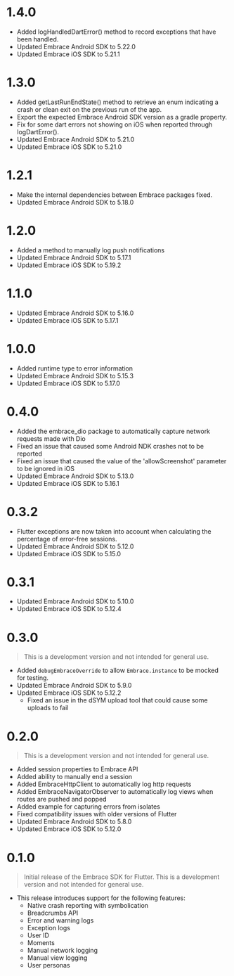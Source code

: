 # 1.4.0

* Added logHandledDartError() method to record exceptions that have been handled.
* Updated Embrace Android SDK to 5.22.0
* Updated Embrace iOS SDK to 5.21.1

# 1.3.0

* Added getLastRunEndState() method to retrieve an enum indicating a crash or clean exit on the previous run of the app.
* Export the expected Embrace Android SDK version as a gradle property.
* Fix for some dart errors not showing on iOS when reported through logDartError().
* Updated Embrace Android SDK to 5.21.0
* Updated Embrace iOS SDK to 5.21.0

# 1.2.1

* Make the internal dependencies between Embrace packages fixed.
* Updated Embrace Android SDK to 5.18.0

# 1.2.0

* Added a method to manually log push notifications
* Updated Embrace Android SDK to 5.17.1
* Updated Embrace iOS SDK to 5.19.2

# 1.1.0

* Updated Embrace Android SDK to 5.16.0
* Updated Embrace iOS SDK to 5.17.1

# 1.0.0

* Added runtime type to error information
* Updated Embrace Android SDK to 5.15.3
* Updated Embrace iOS SDK to 5.17.0

# 0.4.0

* Added the embrace_dio package to automatically capture network requests made with Dio
* Fixed an issue that caused some Android NDK crashes not to be reported
* Fixed an issue that caused the value of the 'allowScreenshot' parameter to be ignored in iOS
* Updated Embrace Android SDK to 5.13.0
* Updated Embrace iOS SDK to 5.16.1

# 0.3.2 

* Flutter exceptions are now taken into account when calculating the percentage of error-free sessions.
* Updated Embrace Android SDK to 5.12.0
* Updated Embrace iOS SDK to 5.15.0

# 0.3.1 

* Updated Embrace Android SDK to 5.10.0
* Updated Embrace iOS SDK to 5.12.4

# 0.3.0

> This is a development version and not intended for general use.
* Added `debugEmbraceOverride` to allow `Embrace.instance` to be mocked for testing.
* Updated Embrace Android SDK to 5.9.0
* Updated Embrace iOS SDK to 5.12.2
    - Fixed an issue in the dSYM upload tool that could cause some uploads to fail

# 0.2.0

> This is a development version and not intended for general use.
* Added session properties to Embrace API
* Added ability to manually end a session
* Added EmbraceHttpClient to automatically log http requests
* Added EmbraceNavigatorObserver to automatically log views when routes are pushed and popped
* Added example for capturing errors from isolates
* Fixed compatibility issues with older versions of Flutter
* Updated Embrace Android SDK to 5.8.0
* Updated Embrace iOS SDK to 5.12.0


# 0.1.0

> Initial release of the Embrace SDK for Flutter. This is a development version and not intended for general use.
- This release introduces support for the following features:
    * Native crash reporting with symbolication
    * Breadcrumbs API
    * Error and warning logs
    * Exception logs
    * User ID
    * Moments
    * Manual network logging
    * Manual view logging
    * User personas
